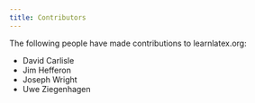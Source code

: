 ```yaml
---
title: Contributors
---
```


The following people have made contributions to learnlatex.org:

- David Carlisle
- Jim Hefferon
- Joseph Wright
- Uwe Ziegenhagen
